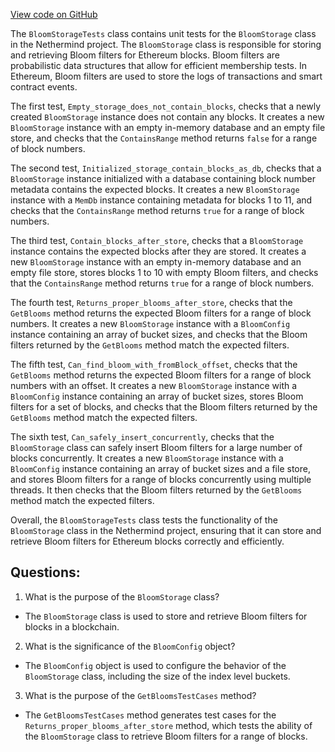 [View code on GitHub](https://github.com/NethermindEth/nethermind/src/Nethermind/Nethermind.Blockchain.Test/Bloom/BloomStorageTests.cs)

The `BloomStorageTests` class contains unit tests for the `BloomStorage` class in the Nethermind project. The `BloomStorage` class is responsible for storing and retrieving Bloom filters for Ethereum blocks. Bloom filters are probabilistic data structures that allow for efficient membership tests. In Ethereum, Bloom filters are used to store the logs of transactions and smart contract events.

The first test, `Empty_storage_does_not_contain_blocks`, checks that a newly created `BloomStorage` instance does not contain any blocks. It creates a new `BloomStorage` instance with an empty in-memory database and an empty file store, and checks that the `ContainsRange` method returns `false` for a range of block numbers.

The second test, `Initialized_storage_contain_blocks_as_db`, checks that a `BloomStorage` instance initialized with a database containing block number metadata contains the expected blocks. It creates a new `BloomStorage` instance with a `MemDb` instance containing metadata for blocks 1 to 11, and checks that the `ContainsRange` method returns `true` for a range of block numbers.

The third test, `Contain_blocks_after_store`, checks that a `BloomStorage` instance contains the expected blocks after they are stored. It creates a new `BloomStorage` instance with an empty in-memory database and an empty file store, stores blocks 1 to 10 with empty Bloom filters, and checks that the `ContainsRange` method returns `true` for a range of block numbers.

The fourth test, `Returns_proper_blooms_after_store`, checks that the `GetBlooms` method returns the expected Bloom filters for a range of block numbers. It creates a new `BloomStorage` instance with a `BloomConfig` instance containing an array of bucket sizes, and checks that the Bloom filters returned by the `GetBlooms` method match the expected filters.

The fifth test, `Can_find_bloom_with_fromBlock_offset`, checks that the `GetBlooms` method returns the expected Bloom filters for a range of block numbers with an offset. It creates a new `BloomStorage` instance with a `BloomConfig` instance containing an array of bucket sizes, stores Bloom filters for a set of blocks, and checks that the Bloom filters returned by the `GetBlooms` method match the expected filters.

The sixth test, `Can_safely_insert_concurrently`, checks that the `BloomStorage` class can safely insert Bloom filters for a large number of blocks concurrently. It creates a new `BloomStorage` instance with a `BloomConfig` instance containing an array of bucket sizes and a file store, and stores Bloom filters for a range of blocks concurrently using multiple threads. It then checks that the Bloom filters returned by the `GetBlooms` method match the expected filters.

Overall, the `BloomStorageTests` class tests the functionality of the `BloomStorage` class in the Nethermind project, ensuring that it can store and retrieve Bloom filters for Ethereum blocks correctly and efficiently.
## Questions: 
 1. What is the purpose of the `BloomStorage` class?
- The `BloomStorage` class is used to store and retrieve Bloom filters for blocks in a blockchain.

2. What is the significance of the `BloomConfig` object?
- The `BloomConfig` object is used to configure the behavior of the `BloomStorage` class, including the size of the index level buckets.

3. What is the purpose of the `GetBloomsTestCases` method?
- The `GetBloomsTestCases` method generates test cases for the `Returns_proper_blooms_after_store` method, which tests the ability of the `BloomStorage` class to retrieve Bloom filters for a range of blocks.